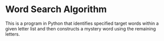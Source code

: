 # Word Search Algorithm

This is a program in Python that identifies specified target words within a given letter list and then constructs a mystery word using the remaining letters.